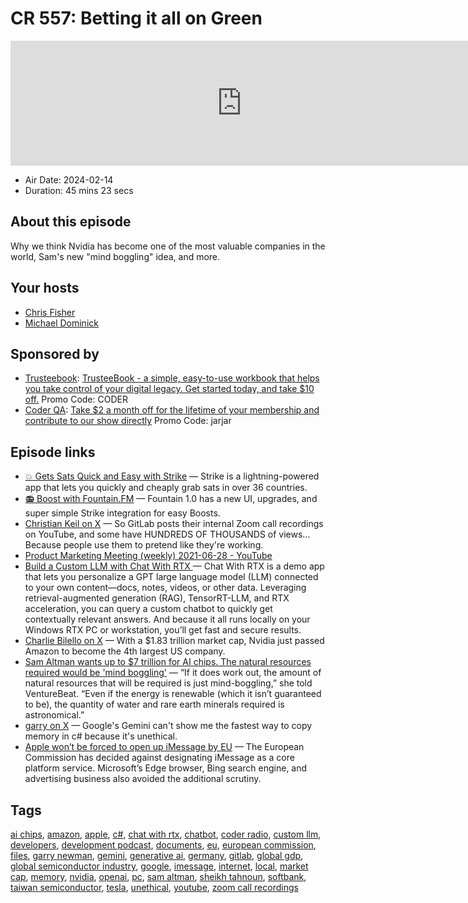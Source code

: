 # CR 557: Betting it all on Green

<iframe src="https://player.fireside.fm/v2/MLf2ZzhC+vScbXmi_?theme=dark" width="740" height="200" frameborder="0" scrolling="no"></iframe>

* Air Date: 2024-02-14
* Duration: 45 mins 23 secs

## About this episode

Why we think Nvidia has become one of the most valuable companies in the world, Sam's new "mind boggling" idea, and more.

## Your hosts
* [Chris Fisher](https://coder.show/hosts/chrislas)
* [Michael Dominick](https://coder.show/hosts/michael)

## Sponsored by

  * [Trusteebook](https://trusteebook.com/coder): [TrusteeBook - a simple, easy-to-use workbook that helps you take control of your digital legacy. Get started today, and take $10 off.](https://trusteebook.com/coder) Promo Code: CODER
  * [Coder QA](https://jupitersignal.memberful.com/checkout?plan=53334&coupon=jarjar): [Take $2 a month off for the lifetime of your membership and contribute to our show directly](https://jupitersignal.memberful.com/checkout?plan=53334&coupon=jarjar) Promo Code: jarjar



## Episode links

  * [💥 Gets Sats Quick and Easy with Strike](https://strike.me/ "💥 Gets Sats Quick and Easy with Strike") — Strike is a lightning-powered app that lets you quickly and cheaply grab sats in over 36 countries.
  * [📻 Boost with Fountain.FM](https://www.fountain.fm/ "📻 Boost with Fountain.FM") — Fountain 1.0 has a new UI, upgrades, and super simple Strike integration for easy Boosts.
  * [Christian Keil on X](https://twitter.com/pronounced_kyle/status/1757215139550605713?t=9Ws3WZzBbxhlp5xkpJqoOw "Christian Keil on X") — So GitLab posts their internal Zoom call recordings on YouTube, and some have HUNDREDS OF THOUSANDS of views... Because people use them to pretend like they're working.
  * [Product Marketing Meeting (weekly) 2021-06-28 - YouTube](https://www.youtube.com/watch?v=lBVtvOpU80Q&t=1s "Product Marketing Meeting \(weekly\) 2021-06-28 - YouTube")
  * [Build a Custom LLM with Chat With RTX ](https://www.nvidia.com/en-us/ai-on-rtx/chat-with-rtx-generative-ai/ "Build a Custom LLM with Chat With RTX ") — Chat With RTX is a demo app that lets you personalize a GPT large language model (LLM) connected to your own content—docs, notes, videos, or other data. Leveraging retrieval-augmented generation (RAG), TensorRT-LLM, and RTX acceleration, you can query a custom chatbot to quickly get contextually relevant answers. And because it all runs locally on your Windows RTX PC or workstation, you’ll get fast and secure results.
  * [Charlie Bilello on X](https://twitter.com/charliebilello/status/1757087732130615398 "Charlie Bilello on X") — With a $1.83 trillion market cap, Nvidia just passed Amazon to become the 4th largest US company.
  * [Sam Altman wants up to $7 trillion for AI chips. The natural resources required would be 'mind boggling'](https://venturebeat.com/ai/sam-altman-wants-up-to-7-trillion-for-ai-chips-the-natural-resources-required-would-be-mind-boggling/ "Sam Altman wants up to $7 trillion for AI chips. The natural resources required would be 'mind boggling'") — “If it does work out, the amount of natural resources that will be required is just mind-boggling,” she told VentureBeat. “Even if the energy is renewable (which it isn’t guaranteed to be), the quantity of water and rare earth minerals required is astronomical.” 
  * [garry on X](https://twitter.com/garrynewman/status/1755851884047303012 "garry on X") — Google's Gemini can't show me the fastest way to copy memory in c# because it's unethical.
  * [Apple won’t be forced to open up iMessage by EU](https://www.theverge.com/2024/2/13/23990679/apple-imessage-european-union-digital-markets-act-core-platform-service "Apple won’t be forced to open up iMessage by EU") — The European Commission has decided against designating iMessage as a core platform service. Microsoft’s Edge browser, Bing search engine, and advertising business also avoided the additional scrutiny.



## Tags

[ai chips](https://coder.show/tags/ai%20chips), [amazon](https://coder.show/tags/amazon), [apple](https://coder.show/tags/apple), [c#](https://coder.show/tags/c%23), [chat with rtx](https://coder.show/tags/chat%20with%20rtx), [chatbot](https://coder.show/tags/chatbot), [coder radio](https://coder.show/tags/coder%20radio), [custom llm](https://coder.show/tags/custom%20llm), [developers](https://coder.show/tags/developers), [development podcast](https://coder.show/tags/development%20podcast), [documents](https://coder.show/tags/documents), [eu](https://coder.show/tags/eu), [european commission](https://coder.show/tags/european%20commission), [files](https://coder.show/tags/files), [garry newman](https://coder.show/tags/garry%20newman), [gemini](https://coder.show/tags/gemini), [generative ai](https://coder.show/tags/generative%20ai), [germany](https://coder.show/tags/germany), [gitlab](https://coder.show/tags/gitlab), [global gdp](https://coder.show/tags/global%20gdp), [global semiconductor industry](https://coder.show/tags/global%20semiconductor%20industry), [google](https://coder.show/tags/google), [imessage](https://coder.show/tags/imessage), [internet](https://coder.show/tags/internet), [local](https://coder.show/tags/local), [market cap](https://coder.show/tags/market%20cap), [memory](https://coder.show/tags/memory), [nvidia](https://coder.show/tags/nvidia), [openai](https://coder.show/tags/openai), [pc](https://coder.show/tags/pc), [sam altman](https://coder.show/tags/sam%20altman), [sheikh tahnoun](https://coder.show/tags/sheikh%20tahnoun), [softbank](https://coder.show/tags/softbank), [taiwan semiconductor](https://coder.show/tags/taiwan%20semiconductor), [tesla](https://coder.show/tags/tesla), [unethical](https://coder.show/tags/unethical), [youtube](https://coder.show/tags/youtube), [zoom call recordings](https://coder.show/tags/zoom%20call%20recordings)